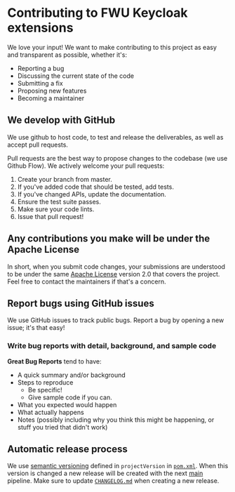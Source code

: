 # Contributing to FWU Keycloak extensions

We love your input! We want to make contributing to this project as easy and transparent as possible, whether it's:

- Reporting a bug
- Discussing the current state of the code
- Submitting a fix
- Proposing new features
- Becoming a maintainer

## We develop with GitHub

We use github to host code, to test and release the deliverables, as well as accept pull requests.

Pull requests are the best way to propose changes to the codebase (we use Github Flow). We actively welcome your pull requests:

1. Create your branch from master.
2. If you've added code that should be tested, add tests.
3. If you've changed APIs, update the documentation.
4. Ensure the test suite passes.
5. Make sure your code lints.
6. Issue that pull request!

## Any contributions you make will be under the Apache License

In short, when you submit code changes, your submissions are understood to be under the same [Apache License](https://choosealicense.com/licenses/apache-2.0/) version 2.0 that covers the project. Feel free to contact the maintainers if that's a concern.

## Report bugs using GitHub issues

We use GitHub issues to track public bugs. Report a bug by opening a new issue; it's that easy!

### Write bug reports with detail, background, and sample code

**Great Bug Reports** tend to have:

- A quick summary and/or background
- Steps to reproduce
  - Be specific!
  - Give sample code if you can.
- What you expected would happen
- What actually happens
- Notes (possibly including why you think this might be happening, or stuff you tried that didn't work)

## Automatic release process

We use [semantic versioning](https://semver.org/) defined in `projectVersion` in [`pom.xml`](pom.xml).
When this version is changed a new release will be created with the next [main](https://github.com/FWU-DE/fwu-kc-extensions/actions/workflows/main.yaml) pipeline.
Make sure to update [`CHANGELOG.md`](CHANGELOG.md) when creating a new release.
